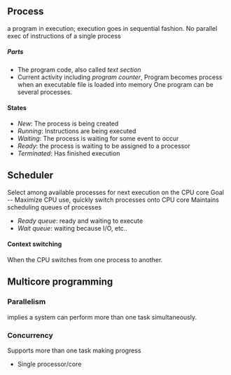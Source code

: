 ## Process
a program in execution; execution goes in sequential fashion. No parallel exec of instructions of a single process

##### Parts
- The program code, also called *text section*
- Current activity including *program counter*,
Program becomes process when an executable file is loaded into memory
One program can be several processes.


#### States
- *New*: The process is being created
- *Running*: Instructions are being executed
- *Waiting*: The process is waiting for some event to occur
- *Ready*: the process is waiting to be assigned to a processor
- *Terminated*: Has finished execution

## Scheduler
Select among available processes for next execution on the CPU core
Goal -- Maximize CPU use, quickly switch processes onto CPU core
Maintains scheduling queues of processes
- *Ready queue*: ready and waiting to execute
- *Wait queue*: waiting because I/O, etc..
#### Context switching
When the CPU switches from one process to another.

## Multicore programming

### Parallelism
implies a system can perform more than one task simultaneously.
### Concurrency
Supports more than one task making progress
- Single processor/core